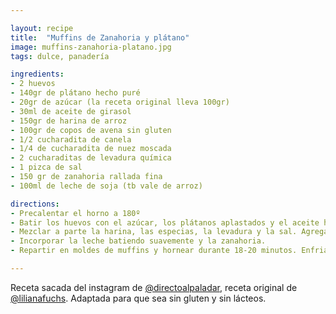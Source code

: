 ```yaml
---

layout: recipe
title:  "Muffins de Zanahoria y plátano"
image: muffins-zanahoria-platano.jpg
tags: dulce, panadería

ingredients:
- 2 huevos
- 140gr de plátano hecho puré
- 20gr de azúcar (la receta original lleva 100gr)
- 30ml de aceite de girasol
- 150gr de harina de arroz
- 100gr de copos de avena sin gluten
- 1/2 cucharadita de canela
- 1/4 de cucharadita de nuez moscada
- 2 cucharaditas de levadura química
- 1 pizca de sal
- 150 gr de zanahoria rallada fina
- 100ml de leche de soja (tb vale de arroz)

directions:
- Precalentar el horno a 180º
- Batir los huevos con el azúcar, los plátanos aplastados y el aceite hasta tener una masa homogénea.
- Mezclar a parte la harina, las especias, la levadura y la sal. Agregar a la batidora y mezclar.
- Incorporar la leche batiendo suavemente y la zanahoria.
- Repartir en moldes de muffins y hornear durante 18-20 minutos. Enfriar sobre una rejilla

---
```


Receta sacada del instagram de <a href="https://www.instagram.com/directopaladar/?hl=es" target="_blank">@directoalpaladar</a>, receta original de <a href="https://www.instagram.com/liliana_fuchs/?hl=es" target="_blank">@lilianafuchs</a>. Adaptada para que sea sin gluten y sin lácteos.
